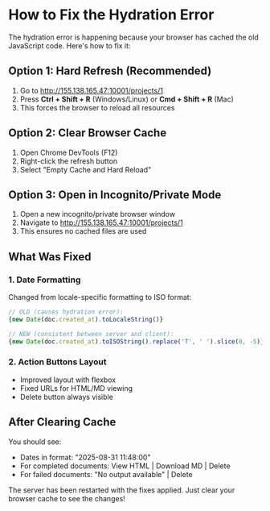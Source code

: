 # How to Fix the Hydration Error

The hydration error is happening because your browser has cached the old JavaScript code. Here's how to fix it:

## Option 1: Hard Refresh (Recommended)
1. Go to http://155.138.165.47:10001/projects/1
2. Press **Ctrl + Shift + R** (Windows/Linux) or **Cmd + Shift + R** (Mac)
3. This forces the browser to reload all resources

## Option 2: Clear Browser Cache
1. Open Chrome DevTools (F12)
2. Right-click the refresh button
3. Select "Empty Cache and Hard Reload"

## Option 3: Open in Incognito/Private Mode
1. Open a new incognito/private browser window
2. Navigate to http://155.138.165.47:10001/projects/1
3. This ensures no cached files are used

## What Was Fixed

### 1. Date Formatting
Changed from locale-specific formatting to ISO format:
```javascript
// OLD (causes hydration error):
{new Date(doc.created_at).toLocaleString()}

// NEW (consistent between server and client):
{new Date(doc.created_at).toISOString().replace('T', ' ').slice(0, -5)}
```

### 2. Action Buttons Layout
- Improved layout with flexbox
- Fixed URLs for HTML/MD viewing
- Delete button always visible

## After Clearing Cache

You should see:
- Dates in format: "2025-08-31 11:48:00"
- For completed documents: View HTML | Download MD | Delete
- For failed documents: "No output available" | Delete

The server has been restarted with the fixes applied. Just clear your browser cache to see the changes!